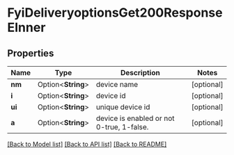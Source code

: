 # FyiDeliveryoptionsGet200ResponseEInner

## Properties

Name | Type | Description | Notes
------------ | ------------- | ------------- | -------------
**nm** | Option<**String**> | device name | [optional]
**i** | Option<**String**> | device id | [optional]
**ui** | Option<**String**> | unique device id | [optional]
**a** | Option<**String**> | device is enabled or not 0-true, 1-false. | [optional]

[[Back to Model list]](../README.md#documentation-for-models) [[Back to API list]](../README.md#documentation-for-api-endpoints) [[Back to README]](../README.md)


